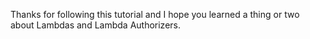 Thanks for following this tutorial and I hope you learned a thing or two about Lambdas and Lambda Authorizers.